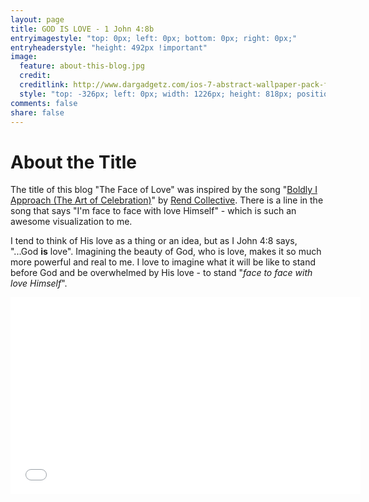 ```yaml
---
layout: page
title: GOD IS LOVE - 1 John 4:8b
entryimagestyle: "top: 0px; left: 0px; bottom: 0px; right: 0px;"
entryheaderstyle: "height: 492px !important"
image:
  feature: about-this-blog.jpg
  credit:
  creditlink: http://www.dargadgetz.com/ios-7-abstract-wallpaper-pack-for-iphone-5-and-ipod-touch-retina/
  style: "top: -326px; left: 0px; width: 1226px; height: 818px; position: relative;"
comments: false
share: false
---
```


# About the Title
The title of this blog "The Face of Love" was inspired by the song "[Boldly I Approach (The Art of Celebration)](http://www.amazon.com/gp/product/B00ISEF1LS/ref=as_li_tl?ie=UTF8&camp=1789&creative=390957&creativeASIN=B00ISEF1LS&linkCode=as2&tag=viddvide-20&linkId=S5IQ56QRTJ6JACFC)" by [Rend Collective](http://rendcollective.com/).  There is a line in the song that says "I'm face to face with love Himself" - which is such an awesome visualization to me. 

I tend to think of His love as a thing or an idea, but as I John 4:8 says, "...God **is** love".  Imagining the beauty of God, who is love, makes it so much more powerful and real to me.  I love to imagine what it will be like to stand before God and be overwhelmed by His love - to stand "*face to face with love Himself*".

<iframe width="560" height="315" src="//www.youtube.com/embed/4QDnVD7gu5Y" frameborder="0"> </iframe>
